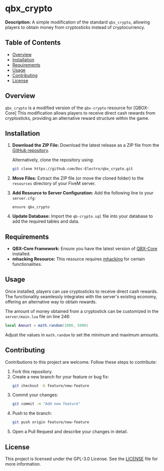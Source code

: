 # qbx_crypto

**Description:**
A simple modification of the standard `qbx_crypto`, allowing players to obtain money from cryptosticks instead of cryptocurrency.

## Table of Contents

- [Overview](#overview)
- [Installation](#installation)
- [Requirements](#requirements)
- [Usage](#usage)
- [Contributing](#contributing)
- [License](#license)

## Overview

`qbx_crypto` is a modified version of the `qbx-crypto` resource for [QBOX-Core] This modification allows players to receive direct cash rewards from cryptosticks, providing an alternative reward structure within the game.

## Installation

1. **Download the ZIP File:**
   Download the latest release as a ZIP file from the [GitHub repository](https://github.com/Doc-Electro/qbx_crypto).

   Alternatively, clone the repository using:
   ```bash
   git clone https://github.com/Doc-Electro/qbx_crypto.git
   ```

2. **Move Files:**
   Extract the ZIP file (or move the cloned folder) to the `resources` directory of your FiveM server.

3. **Add Resource to Server Configuration:**
   Add the following line to your `server.cfg`:
   ```
   ensure qbx_crypto
   ```

4. **Update Database:**
   Import the `qb-crypto.sql` file into your database to add the required tables and data.

## Requirements

- **QBX-Core Framework:** Ensure you have the latest version of [QBX-Core](https://github.com/qbcore-framework/qb-core) installed.
- **mhacking Resource:** This resource requires [mhacking](https://github.com/qbcore-framework/mhacking) for certain functionalities.

## Usage

Once installed, players can use cryptosticks to receive direct cash rewards. The functionality seamlessly integrates with the server's existing economy, offering an alternative way to obtain rewards.

The amount of money obtained from a cryptostick can be customized in the `server/main.lua` file on line 246:
```lua
local Amount = math.random(1000, 5000)
```
Adjust the values in `math.random` to set the minimum and maximum amounts.

## Contributing

Contributions to this project are welcome. Follow these steps to contribute:

1. Fork this repository.
2. Create a new branch for your feature or bug fix:
   ```bash
   git checkout -b feature/new-feature
   ```
3. Commit your changes:
   ```bash
   git commit -m "Add new feature"
   ```
4. Push to the branch:
   ```bash
   git push origin feature/new-feature
   ```
5. Open a Pull Request and describe your changes in detail.

## License

This project is licensed under the GPL-3.0 License. See the [LICENSE](https://github.com/Doc-Electro/qbx_crypto/blob/main/LICENSE) file for more information.

